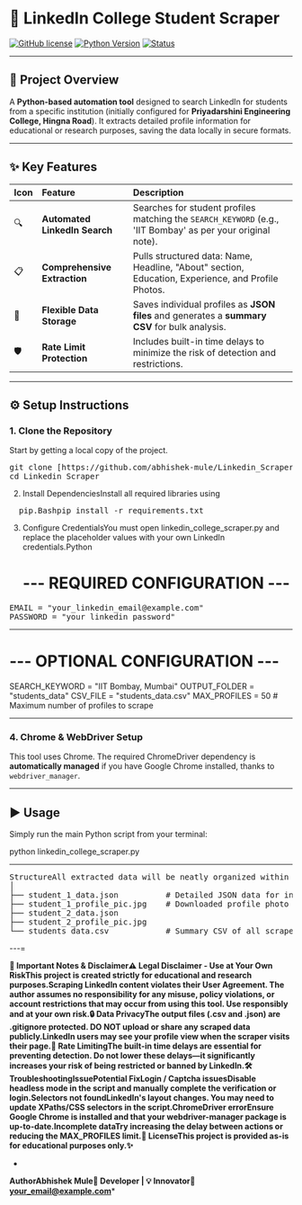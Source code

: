 # 🚀 LinkedIn College Student Scraper

[![GitHub license](https://img.shields.io/badge/License-Educational-blue.svg)](LICENSE)
[![Python Version](https://img.shields.io/badge/Python-3.x-informational.svg)](https://www.python.org/)
[![Status](https://img.shields.io/badge/Status-Working-brightgreen.svg)]()

---

## 🎯 Project Overview

A **Python-based automation tool** designed to search LinkedIn for students from a specific institution (initially configured for **Priyadarshini Engineering College, Hingna Road**). It extracts detailed profile information for educational or research purposes, saving the data locally in secure formats.

---

## ✨ Key Features

| Icon | Feature | Description |
| :--- | :--- | :--- |
| 🔍 | **Automated LinkedIn Search** | Searches for student profiles matching the `SEARCH_KEYWORD` (e.g., 'IIT Bombay' as per your original note). |
| 📋 | **Comprehensive Extraction** | Pulls structured data: Name, Headline, "About" section, Education, Experience, and Profile Photos. |
| 💾 | **Flexible Data Storage** | Saves individual profiles as **JSON files** and generates a **summary CSV** for bulk analysis. |
| 🛡️ | **Rate Limit Protection** | Includes built-in time delays to minimize the risk of detection and restrictions. |

---

## ⚙️ Setup Instructions

### 1. Clone the Repository
Start by getting a local copy of the project.


<pre>
git clone [https://github.com/abhishek-mule/Linkedin_Scraper.git](https://github.com/abhishek-mule/Linkedin_Scraper.git)
cd Linkedin_Scraper
</pre>

2. Install DependenciesInstall all required libraries using 
<pre>
  pip.Bashpip install -r requirements.txt
</pre>


3. Configure CredentialsYou must open linkedin_college_scraper.py and replace the placeholder values with your own LinkedIn credentials.Python
   # --- REQUIRED CONFIGURATION ---
 <pre>
EMAIL = "your_linkedin_email@example.com"
PASSWORD = "your_linkedin_password"
</pre>
---


# --- OPTIONAL CONFIGURATION ---
SEARCH_KEYWORD = "IIT Bombay, Mumbai"
OUTPUT_FOLDER = "students_data"
CSV_FILE = "students_data.csv"
MAX_PROFILES = 50 # Maximum number of profiles to scrape

---

### 4. Chrome & WebDriver Setup
This tool uses Chrome. The required ChromeDriver dependency is **automatically managed** if you have Google Chrome installed, thanks to `webdriver_manager`.

---

## ▶️ Usage

Simply run the main Python script from your terminal:


python linkedin_college_scraper.py



---


<pre>
StructureAll extracted data will be neatly organized within the students_data/ folder (or whatever you set for OUTPUT_FOLDER).Bashstudents_data/
│
├── student_1_data.json          # Detailed JSON data for individual profile
├── student_1_profile_pic.jpg    # Downloaded profile photo
├── student_2_data.json
├── student_2_profile_pic.jpg
└── students_data.csv            # Summary CSV of all scraped profiles
</pre>

---=

**🛑 Important Notes & Disclaimer⚠️ Legal Disclaimer - Use at Your Own RiskThis project is created strictly for educational and research purposes.Scraping LinkedIn content violates their User Agreement. The author assumes no responsibility for any misuse, policy violations, or account restrictions that may occur from using this tool. Use responsibly and at your own risk.🔒 Data PrivacyThe output files (.csv and .json) are .gitignore protected. DO NOT upload or share any scraped data publicly.LinkedIn users may see your profile view when the scraper visits their page.🐢 Rate LimitingThe built-in time delays are essential for preventing detection. Do not lower these delays—it significantly increases your risk of being restricted or banned by LinkedIn.🛠 TroubleshootingIssuePotential FixLogin / Captcha issuesDisable headless mode in the script and manually complete the verification or login.Selectors not foundLinkedIn's layout changes. You may need to update XPaths/CSS selectors in the script.ChromeDriver errorEnsure Google Chrome is installed and that your webdriver-manager package is up-to-date.Incomplete dataTry increasing the delay between actions or reducing the MAX_PROFILES limit.🧾 LicenseThis project is provided as-is for educational purposes only.✨**

*
****AuthorAbhishek Mule💼 Developer | 💡 Innovator📧 your_email@example.com*****







